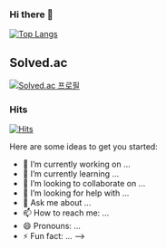 ### Hi there 👋

<!--
**SeungHyeopChae/SeungHyeopChae** is a ✨ _special_ ✨ repository because its `README.md` (this file) appears on your GitHub profile.

### Github Stats

[![Anurag's github stats](https://github-readme-stats.vercel.app/api?username=SeungHyeopChae)](https://github.com/anuraghazra/github-readme-stats)



### Github Stats

<!-- [![Anurag's github stats](https://github-readme-stats.vercel.app/api?username=SeungHyeopChae)](https://github.com/anuraghazra/github-readme-stats) -->


 

[![Top Langs](https://github-readme-stats.vercel.app/api/top-langs/?username=SeungHyeopChae&layout=compact)](https://github.com/anuraghazra/github-readme-stats)


## Solved.ac 
[![Solved.ac
프로필](http://mazassumnida.wtf/api/v2/generate_badge?boj=yj04133)](https://solved.ac/yj04133)


### Hits
[![Hits](https://hits.seeyoufarm.com/api/count/incr/badge.svg?url=https%3A%2F%2Fgithub.com%2FSeungHyeopChae%2Fhit-counter&count_bg=%2379C83D&title_bg=%23555555&icon=&icon_color=%23E7E7E7&title=hits&edge_flat=false)](https://hits.seeyoufarm.com)



Here are some ideas to get you started:

- 🔭 I’m currently working on ...
- 🌱 I’m currently learning ...
- 👯 I’m looking to collaborate on ...
- 🤔 I’m looking for help with ...
- 💬 Ask me about ...
- 📫 How to reach me: ...
- 😄 Pronouns: ...
- ⚡ Fun fact: ...
-->
